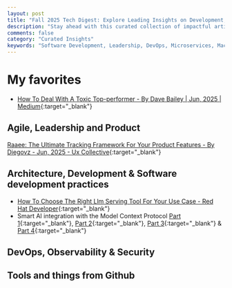 ```yaml
---
layout: post
title: "Fall 2025 Tech Digest: Explore Leading Insights on Development, Leadership, and Ops"
description: "Stay ahead with this curated collection of impactful articles and resources on software development, insightful leadership practices, and cutting-edge operational strategies. Explore these handpicked reads to optimize your tech skills and knowledge."
comments: false
category: "Curated Insights"
keywords: "Software Development, Leadership, DevOps, Microservices, Machine Learning, Architecture, Kubernetes, Prometheus, Alerting, Security, Agile, Engineering Culture, Team Management, Communication, Design Thinking" 
---
```


<!-- markdownlint-disable MD033 MD020 MD025-->
# My favorites<a name="favorites"></a>

- [How To Deal With A Toxic Top-performer - By Dave Bailey | Jun, 2025 | Medium](https://foundercoach.medium.com/how-to-deal-with-a-toxic-top-performer-b535f3268fc1){:target="_blank"}

## Agile, Leadership and Product<a name="agile"></a> 

[Raaee: The Ultimate Tracking Framework For Your Product Features - By Diegovz - Jun, 2025 - Ux Collective](https://uxdesign.cc/raaee-the-ultimate-tracking-framework-for-your-product-features-fe2f291cad5d){:target="_blank"}

## Architecture, Development & Software development practices <a name="development"></a>

- [How To Choose The Right Llm Serving Tool For Your Use Case - Red Hat Developer](https://developers.redhat.com/articles/2025/07/08/ollama-or-vllm-how-choose-right-llm-serving-tool-your-use-case#){:target="_blank"}
- Smart AI integration with the Model Context Protocol [Part 1](https://techcommunity.microsoft.com/blog/appsonazureblog/smart-ai-integration-with-the-model-context-protocol-mcp-part-1/4430385){:target="_blank"}, [Part 2](https://techcommunity.microsoft.com/blog/appsonazureblog/smart-ai-integration-with-the-model-context-protocol-mcp-part-2/4430390){:target="_blank"}, [Part 3](https://techcommunity.microsoft.com/blog/appsonazureblog/smart-ai-integration-with-the-model-context-protocol-mcp-part-3/4430392){:target="_blank"} & [Part 4](https://techcommunity.microsoft.com/blog/appsonazureblog/smart-ai-integration-with-the-model-context-protocol-mcp-part-4/4430394){:target="_blank"}

## DevOps, Observability & Security<a name="devops"></a>



## Tools and things from Github <a name="tools"></a>


